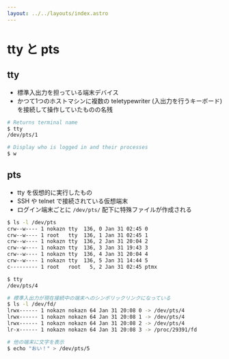 ```yaml
---
layout: ../../layouts/index.astro
---
```


# tty と pts

## tty

- 標準入出力を担っている端末デバイス
- かつて1つのホストマシンに複数の teletypewriter (入出力を行うキーボード) を接続して操作していたものの名残

```sh
# Returns terminal name
$ tty
/dev/pts/1

# Display who is logged in and their processes
$ w
```

## pts

- tty を仮想的に実行したもの
- SSH や telnet で接続されている仮想端末
- ログイン端末ごとに `/dev/pts/` 配下に特殊ファイルが作成される

```sh
$ ls -l /dev/pts
crw--w---- 1 nokazn tty  136, 0 Jan 31 02:45 0
crw--w---- 1 root   tty  136, 1 Jan 31 02:45 1
crw--w---- 1 nokazn tty  136, 2 Jan 31 20:04 2
crw--w---- 1 nokazn tty  136, 3 Jan 31 19:43 3
crw--w---- 1 nokazn tty  136, 4 Jan 31 20:04 4
crw--w---- 1 nokazn tty  136, 5 Jan 31 14:44 5
c--------- 1 root   root   5, 2 Jan 31 02:45 ptmx

$ tty
/dev/pts/4

# 標準入出力が現在接続中の端末へのシンボリックリンクになっている
$ ls -l /dev/fd/
lrwx------ 1 nokazn nokazn 64 Jan 31 20:08 0 -> /dev/pts/4
lrwx------ 1 nokazn nokazn 64 Jan 31 20:08 1 -> /dev/pts/4
lrwx------ 1 nokazn nokazn 64 Jan 31 20:08 2 -> /dev/pts/4
lr-x------ 1 nokazn nokazn 64 Jan 31 20:08 3 -> /proc/29391/fd

# 他の端末に文字を表示
$ echo "おい！" > /dev/pts/5
```
